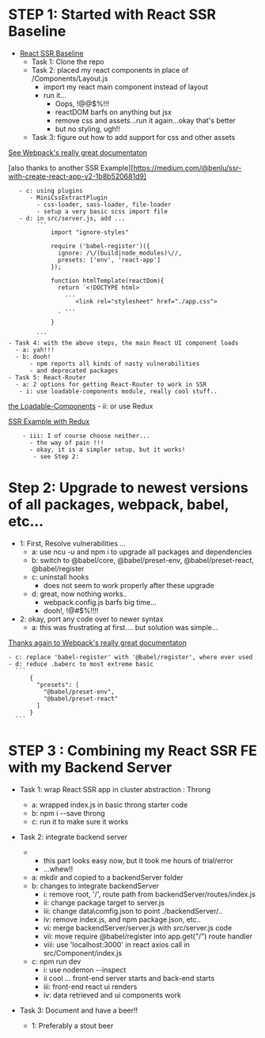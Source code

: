# STEP 1: Started with React SSR Baseline

  - [React SSR Baseline](https://github.com/alexnm/react-ssr/tree/basic)
    - Task 1: Clone the repo
    - Task 2: placed my react components in place of /Components/Layout.js
      - import my react main component instead of layout
      - run it...
        - Oops, !@@$%!!!
        - reactDOM barfs on anything but jsx
        - remove css and assets...run it again...okay that's better
        - but no styling, ugh!!
    - Task 3: figure out how to add support for css and other assets

  [See Webpack's really great documentaton](https://webpack.js.org/concepts)

  [also thanks to another SSR Example][https://medium.com/@benlu/ssr-with-create-react-app-v2-1b8b520681d9]

       - c: using plugins
          - MiniCssExtractPlugin
            - css-loader, sass-loader, file-loader
            - setup a very basic scss import file
       - d: in src/server.js, add ...
            ```
                import "ignore-styles"

                require ('babel-register')({
                  ignore: /\/(build|node_modules)\//,
                  presets: ['env', 'react-app']
                });

                function htmlTemplate(reactDom){
                  return `<!DOCTYPE html>
                    ...                  
                       <link rel="stylesheet" href="./app.css">
                    ...
                  `
                }

            ```
    - Task 4: with the above steps, the main React UI component loads
      - a: yah!!!
      - b: dooh!
          - npm reports all kinds of nasty vulnerabilities
          - and deprecated packages
    - Task 5: React-Router
      - a: 2 options for getting React-Router to work in SSR
       - i: use loadable-components module, really cool stuff..

  [the Loadable-Components](https://github.com/smooth-code/loadable-components)
        - ii: or use Redux

  [SSR Example with Redux]([https://medium.com/@benlu/ssr-with-create-react-app-v2-1b8b520681d9)

        - iii: I of course choose neither...
          - the way of pain !!!
          - okay, it is a simpler setup, but it works!  
           - see Step 2:

# Step 2: Upgrade to newest versions of all packages, webpack, babel, etc...

  - 1: First, Resolve vulnerabilities ...
    - a: use ncu -u and npm i to upgrade all packages and dependencies
    - b: switch to @babel/core, @babel/preset-env, @babel/preset-react, @babel/register
    - c: uninstall hooks
      - does not seem to work properly after these upgrade
    - d: great, now nothing works..
      - webpack.config.js barfs big time...
      - dooh!, !@#$%!!!!
  - 2: okay, port any code over to newer syntax
    - a: this was frustrating at first.... but solution was simple...

[Thanks again to Webpack's really great documentaton](https://webpack.js.org/concepts)

    - c: replace 'babel-register' with '@babel/register', where ever used
    - d: reduce .baberc to most extreme basic
      ```
          {
            "presets": [
              "@babel/preset-env",
              "@babel/preset-react"
            ]
          }
      ```

# STEP 3 : Combining my React SSR FE with my Backend Server

  - Task 1: wrap React SSR app in cluster abstraction : Throng
    - a: wrapped index.js in basic throng starter code
    - b: npm i --save throng  
    - c: run it to make sure it works

  - Task 2: integrate backend server
    - * this part looks easy now, but it took me hours of trial/error
      - ...whew!!
    - a: mkdir and copied to a backendServer folder
    - b: changes to integrate backendServer
      - i: remove root, '/', route path from backendServer/routes/index.js
      - ii: change package target to server.js
      - iii: change data\comfig.json to point ./backendServer/..
      - iv: remove index.js, and npm package.json, etc..
      - vi: merge backendServer/server.js with src/server.js code
      - vii: move require @babel/register into app.get("/") route handler
      - viii: use 'localhost:3000' in react axios call in src/Component/index.js  
    - c: npm run dev
      - i: use nodemon --inspect
      - ii cool ... front-end server starts and back-end starts
      - iii: front-end react ui renders
      - iv: data retrieved and ui components work

  - Task 3: Document and have a beer!!
    - 1: Preferably a stout beer
